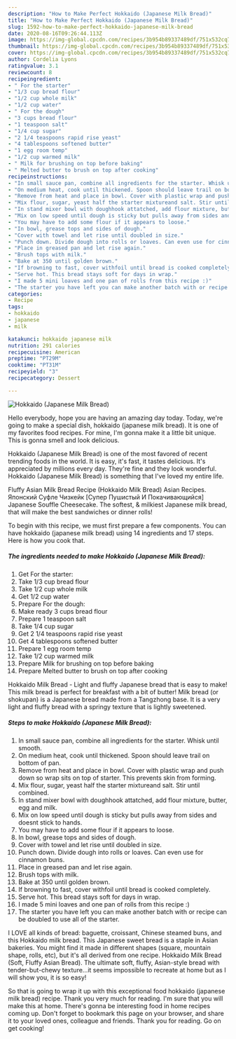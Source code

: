 ```yaml
---
description: "How to Make Perfect Hokkaido (Japanese Milk Bread)"
title: "How to Make Perfect Hokkaido (Japanese Milk Bread)"
slug: 1592-how-to-make-perfect-hokkaido-japanese-milk-bread
date: 2020-08-16T09:26:44.113Z
image: https://img-global.cpcdn.com/recipes/3b954b89337489df/751x532cq70/hokkaido-japanese-milk-bread-recipe-main-photo.jpg
thumbnail: https://img-global.cpcdn.com/recipes/3b954b89337489df/751x532cq70/hokkaido-japanese-milk-bread-recipe-main-photo.jpg
cover: https://img-global.cpcdn.com/recipes/3b954b89337489df/751x532cq70/hokkaido-japanese-milk-bread-recipe-main-photo.jpg
author: Cordelia Lyons
ratingvalue: 3.1
reviewcount: 8
recipeingredient:
- " For the starter"
- "1/3 cup bread flour"
- "1/2 cup whole milk"
- "1/2 cup water"
- " For the dough"
- "3 cups bread flour"
- "1 teaspoon salt"
- "1/4 cup sugar"
- "2 1/4 teaspoons rapid rise yeast"
- "4 tablespoons softened butter"
- "1 egg room temp"
- "1/2 cup warmed milk"
- " Milk for brushing on top before baking"
- " Melted butter to brush on top after cooking"
recipeinstructions:
- "In small sauce pan, combine all ingredients for the starter. Whisk until smooth."
- "On medium heat, cook until thickened. Spoon should leave trail on bottom of pan."
- "Remove from heat and place in bowl. Cover with plastic wrap and push down so wrap sits on top of starter. This prevents skin from forming."
- "Mix flour, sugar, yeast half the starter mixtureand salt. Stir until combined."
- "In stand mixer bowl with doughhook attatched, add flour mixture, butter, egg and milk."
- "Mix on low speed until dough is sticky but pulls away from sides and doesnt stick to hands."
- "You may have to add some flour if it appears to loose."
- "In bowl, grease tops and sides of dough."
- "Cover with towel and let rise until doubled in size."
- "Punch down. Divide dough into rolls or loaves. Can even use for cinnamon buns."
- "Place in greased pan and let rise again."
- "Brush tops with milk."
- "Bake at 350 until golden brown."
- "If browning to fast, cover withfoil until bread is cooked completely."
- "Serve hot. This bread stays soft for days in wrap."
- "I made 5 mini loaves and one pan of rolls from this recipe :)"
- "The starter you have left you can make another batch with or recipe can be doubled to use all of the starter."
categories:
- Recipe
tags:
- hokkaido
- japanese
- milk

katakunci: hokkaido japanese milk 
nutrition: 291 calories
recipecuisine: American
preptime: "PT29M"
cooktime: "PT31M"
recipeyield: "3"
recipecategory: Dessert

---
```



![Hokkaido (Japanese Milk Bread)](https://img-global.cpcdn.com/recipes/3b954b89337489df/751x532cq70/hokkaido-japanese-milk-bread-recipe-main-photo.jpg)

Hello everybody, hope you are having an amazing day today. Today, we're going to make a special dish, hokkaido (japanese milk bread). It is one of my favorites food recipes. For mine, I'm gonna make it a little bit unique. This is gonna smell and look delicious.

Hokkaido (Japanese Milk Bread) is one of the most favored of recent trending foods in the world. It is easy, it's fast, it tastes delicious. It's appreciated by millions every day. They're fine and they look wonderful. Hokkaido (Japanese Milk Bread) is something that I've loved my entire life.

Fluffy Asian Milk Bread Recipe (Hokkaido Milk Bread) Asian Recipes. Японский Суфле Чизкейк [Супер Пушистый И Покачивающийся] Japanese Souffle Cheesecake. The softest, &amp; milkiest Japanese milk bread, that will make the best sandwiches or dinner rolls!


To begin with this recipe, we must first prepare a few components. You can have hokkaido (japanese milk bread) using 14 ingredients and 17 steps. Here is how you cook that.

<!--inarticleads1-->

##### The ingredients needed to make Hokkaido (Japanese Milk Bread):

1. Get  For the starter:
1. Take 1/3 cup bread flour
1. Take 1/2 cup whole milk
1. Get 1/2 cup water
1. Prepare  For the dough:
1. Make ready 3 cups bread flour
1. Prepare 1 teaspoon salt
1. Take 1/4 cup sugar
1. Get 2 1/4 teaspoons rapid rise yeast
1. Get 4 tablespoons softened butter
1. Prepare 1 egg room temp
1. Take 1/2 cup warmed milk
1. Prepare  Milk for brushing on top before baking
1. Prepare  Melted butter to brush on top after cooking


Hokkaido Milk Bread - Light and fluffy Japanese bread that is easy to make! This milk bread is perfect for breakfast with a bit of butter! Milk bread (or shokupan) is a Japanese bread made from a Tangzhong base. It is a very light and fluffy bread with a springy texture that is lightly sweetened. 

<!--inarticleads2-->

##### Steps to make Hokkaido (Japanese Milk Bread):

1. In small sauce pan, combine all ingredients for the starter. Whisk until smooth.
1. On medium heat, cook until thickened. Spoon should leave trail on bottom of pan.
1. Remove from heat and place in bowl. Cover with plastic wrap and push down so wrap sits on top of starter. This prevents skin from forming.
1. Mix flour, sugar, yeast half the starter mixtureand salt. Stir until combined.
1. In stand mixer bowl with doughhook attatched, add flour mixture, butter, egg and milk.
1. Mix on low speed until dough is sticky but pulls away from sides and doesnt stick to hands.
1. You may have to add some flour if it appears to loose.
1. In bowl, grease tops and sides of dough.
1. Cover with towel and let rise until doubled in size.
1. Punch down. Divide dough into rolls or loaves. Can even use for cinnamon buns.
1. Place in greased pan and let rise again.
1. Brush tops with milk.
1. Bake at 350 until golden brown.
1. If browning to fast, cover withfoil until bread is cooked completely.
1. Serve hot. This bread stays soft for days in wrap.
1. I made 5 mini loaves and one pan of rolls from this recipe :)
1. The starter you have left you can make another batch with or recipe can be doubled to use all of the starter.


I LOVE all kinds of bread: baguette, croissant, Chinese steamed buns, and this Hokkaido milk bread. This Japanese sweet bread is a staple in Asian bakeries. You might find it made in different shapes (square, mountain shape, rolls, etc), but it&#39;s all derived from one recipe. Hokkaido Milk Bread (Soft, Fluffy Asian Bread). The ultimate soft, fluffy, Asian-style bread with tender-but-chewy texture…it seems impossible to recreate at home but as I will show you, it is so easy! 

So that is going to wrap it up with this exceptional food hokkaido (japanese milk bread) recipe. Thank you very much for reading. I'm sure that you will make this at home. There's gonna be interesting food in home recipes coming up. Don't forget to bookmark this page on your browser, and share it to your loved ones, colleague and friends. Thank you for reading. Go on get cooking!
